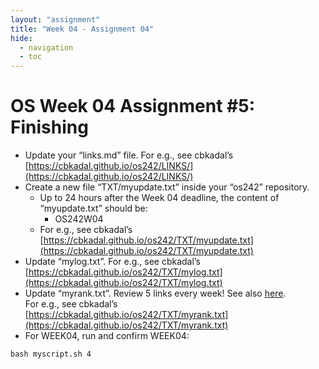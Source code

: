```yaml
---
layout: "assignment"
title: "Week 04 - Assignment 04"
hide:
  - navigation
  - toc
---
```


# OS Week 04 Assignment #5: Finishing

- Update your “links.md” file. For e.g., see cbkadal’s  
  [https://cbkadal.github.io/os242/LINKS/](https://cbkadal.github.io/os242/LINKS/)
- Create a new file “TXT/myupdate.txt” inside your “os242” repository.
    - Up to 24 hours after the Week 04 deadline, the content of “myupdate.txt” should be:
        - OS242W04
    - For e.g., see cbkadal’s  
    [https://cbkadal.github.io/os242/TXT/myupdate.txt](https://cbkadal.github.io/os242/TXT/myupdate.txt)
- Update “mylog.txt”. For e.g., see cbkadal’s  
  [https://cbkadal.github.io/os242/TXT/mylog.txt](https://cbkadal.github.io/os242/TXT/mylog.txt)
- Update “myrank.txt”. Review 5 links every week! See also [here](https://demos.vlsm.org/W02-08.html).  
  For e.g., see cbkadal’s  
  [https://cbkadal.github.io/os242/TXT/myrank.txt](https://cbkadal.github.io/os242/TXT/myrank.txt)
- For WEEK04, run and confirm WEEK04:

```plaintext
bash myscript.sh 4
```